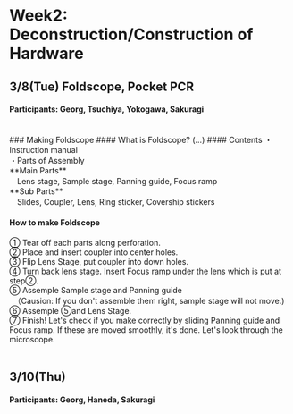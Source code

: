 # Week2: Deconstruction/Construction of Hardware

## 3/8(Tue) Foldscope, Pocket PCR
#### Participants: Georg, Tsuchiya, Yokogawa, Sakuragi
<br/>
### Making Foldscope
#### What is Foldscope?
(...)
#### Contents
・Instruction manual<br/>
・Parts of Assembly<br/>
 **Main Parts**<br/>
　Lens stage, Sample stage, Panning guide, Focus ramp<br/>
**Sub Parts**<br/>
　Slides, Coupler, Lens, Ring sticker, Covership stickers<br/>

#### How to make Foldscope
① Tear off each parts along perforation.<br/>
② Place and insert coupler into center holes.<br/>
③ Flip Lens Stage, put coupler into down holes.<br/>
④ Turn back lens stage. Insert Focus ramp under the lens which is put at step②.<br/>
⑤ Assemple Sample stage and Panning guide<br/>
　（Causion: If you don't assemble them right, sample stage will not move.)<br/>
⑥ Assemple ⑤and Lens Stage.<br/>
⑦ Finish! Let's check if you make correctly by sliding Panning guide and Focus ramp. If these are moved smoothly, it's done. Let's look through the microscope.<br/>
<br/>
## 3/10(Thu)
#### Participants: Georg, Haneda, Sakuragi

